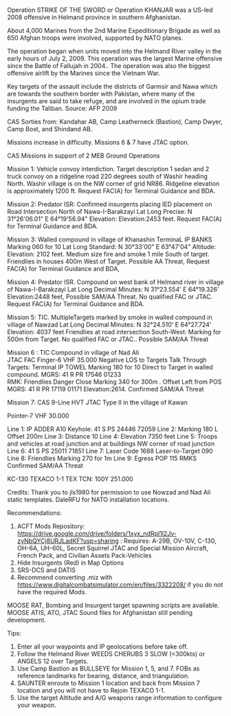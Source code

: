Operation STRIKE OF THE SWORD or Operation KHANJAR was a US-led 2008 offensive in Helmand province in southern Afghanistan. 

About 4,000 Marines from the 2nd Marine Expeditionary Brigade as well as 650 Afghan troops were involved, supported by NATO planes.

The operation began when units moved into the Helmand River valley in the early hours of July 2, 2009. This operation was the largest Marine offensive since the Battle of Fallujah in 2004.. The operation was also the biggest offensive airlift by the Marines since the Vietnam War.

Key targets of the assault include the districts of Garmsir and Nawa which are towards the southern border with Pakistan, where many of the insurgents are said to take refuge, and are involved in the opium trade funding the Taliban.
Source: AFP 2009

CAS Sorties from: Kandahar AB, Camp Leatherneck (Bastion), Camp Dwyer, Camp Bost, and Shindand AB.  

Missions increase in difficulty. Missions 6 & 7 have JTAC option.

CAS Missions in support of 2 MEB Ground Operations

Mission 1: Vehicle convoy interdiction. Target description 1 sedan and 2 truck convoy on a ridgeline road 220 degrees south of Washir heading North. Washir village is on the NW corner of grid NR86. Ridgeline elevation is approximately 1200 ft. Request FAC(A) for Terminal Guidance and BDA.

Mission 2: Predator ISR: Confirmed insurgents placing IED placement on Road Intersection North of Nawa-I-Barakzayi 
Lat Long Precise: N 31°26'06.01" E 64°19'56.94" Elevation: Elevation:2453 feet. Request FAC(A) for Terminal Guidance and BDA.

Mission 3: Walled compound in village of Khanashin TerminaL IP BANKS Marking 060 for 10
Lat Long Standard: N 30°33'00" E 63°47'04" Altitude: Elevation: 2102 feet. Medium size fire and smoke 1 mile South of target. Friendlies in houses 400m West of Target. Possible AA Threat, Request FAC(A) for Terminal Guidance and BDA,

Mission 4: Predator ISR. Compound on west bank of Helmand river in village of Nawa-I-Barakzayi Lat Long Decimal Minutes: N 31°23.554' E 64°19.326' Elevation:2448 feet, Possible SAM/AA Threat.  No qualified FAC or JTAC.  Request FAC(A) for Terminal Guidance and BDA.

Mission 5: TIC. MultipleTargets marked by smoke in walled compound in village of Nawzad  Lat Long Decimal Minutes: N 32°24.510'   E 64°27.724' Elevation: 4037 feet
Friendlies at road intersection South-West: Marking for 500m from Target. No qualified FAC or JTAC.. Possible SAM/AA Threat

Mission 6 : TIC Compound in village of Nad Ali  
JTAC FAC Finger-6 VHF 35.000 
Negative LOS to Targets Talk Through Targets: 
Terminal IP TOWEL Marking 180 for 10 Direct to Target in walled compound. MGRS: 41 R PR 17546 01233  
RMK: Friendlies Danger Close Marking 340 for 300m . Offset Left from POS MGRS: 41 R PR 17119 01171 Elevation:2614.  Confirmed  SAM/AA Threat

Mission 7: CAS 9-Line
HVT JTAC Type II in the village of Kawan

Pointer-7 VHF 30.000

Line 1: IP ADDER  A10 Keyhole: 41 S PS 24446 72059
Line 2: Marking 180 L Offset 200m
Line 3: Distance 10
Line 4: Elevation 7350 feet
Line 5: Troops and vehicles at road junction and at buildings NW corner of road junction
Line 6: 41 S PS 25011 71851
Line 7: Laser Code 1688 Laser-to-Target 090
Line 8: Friendlies Marking 270 for 1m
Line 9: Egress POP 115
RMKS Confirmed SAM/AA Threat

KC-130 TEXACO 1-1 TEX TCN: 100Y 251.000

Credits: Thank you to jls1980 for permission to use Nowzad and Nad Ali static templates. DaleRFU for NATO installation locations.

Recommendations: 
1. ACFT Mods Repository: https://drive.google.com/drive/folders/1xyx_ndRpI1l2Jv-zyNbQYCj8URJLadKF?usp=sharing : Requires: A-29B, OV-10V, C-130, OH-6A, UH-60L, Secret Squirrel JTAC and Special Mission Aircraft, French Pack, and Civilian Assets Pack-Vehicles
2. Hide Insurgents (Red) in Map Options
3. SRS-DCS and DATIS
4. Recommend converting .miz with https://www.digitalcombatsimulator.com/en/files/3322208/ if you do not have the required Mods.

MOOSE RAT, Bombing and Insurgent target spawning scripts are available. MOOSE ATIS, ATO, JTAC Sound files for Afghanistan still pending development.

Tips:
1. Enter all your waypoints and IP geolocations before take off.
2. Follow the Helmand River WEEDS CHERUBS 3 SLOW (<300kts) or ANGELS 12 over Targets.
3. Use Camp Bastion as BULLSEYE for Mission 1, 5, and 7. FOBs as reference landmarks for bearing, distance, and triangulation.
4. SAUNTER enroute to Mission 1 location and back from Mission 7 location and you will not have to Rejoin TEXACO 1-1.
5. Use the target Altitude and A/G weapons range information to configure your weapon.

